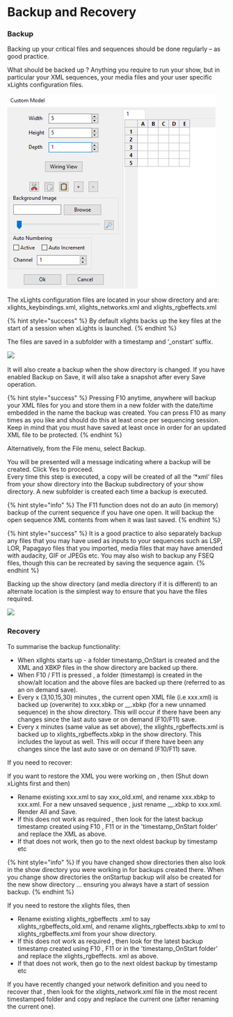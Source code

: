 # Backup and Recovery

### Backup

Backing up your critical files and sequences should be done regularly – as good practice.

What should be backed up ? Anything you require to run your show, but in particular your XML sequences, your media files and your user specific xLights configuration files.

![](../../../.gitbook/assets/image%20%28313%29.png)

The xLights configuration files are located in your show directory and are: xlights\_keybindings.xml, xlights\_networks.xml and xlights\_rgbeffects.xml

{% hint style="success" %}
By default xlights backs up the key files at the start of a session when xLights is launched.
{% endhint %}

The files are saved in a subfolder with a timestamp and ‘\_onstart’ suffix.

![](https://lh6.googleusercontent.com/P0tdvXNAx-bdxZzzvFKB80xmizSiXI73iORJA7wYiY88Tu3l2a_9XW02lq5NUwoPQbZDFUPhViat47g6HzENaDEIAaIuOeQQ4uokDoWMNmgwoThcl2ZZE1x-mZq4RqUgKDv2VT5n)

It will also create a backup when the show directory is changed.  If you have enabled Backup on Save, it will also take a snapshot after every Save operation.

{% hint style="success" %}
Pressing F10 anytime, anywhere will backup your XML files for you and store them in a new folder with the date/time embedded in the name the backup was created. You can press F10 as many times as you like and should do this at least once per sequencing session.  Keep in mind that you must have saved at least once in order for an updated XML file to be protected.
{% endhint %}

Alternatively, from the File  menu, select Backup.

You will be presented will a message indicating where a backup will be created. Click Yes to proceed.  
Every time this step is executed, a copy will be created of all the ‘\*xml’ files from your show directory into the Backup subdirectory of your show directory.  A new subfolder is created each time a backup is executed.

{% hint style="info" %}
The F11 function does not do an auto \(in memory\) backup of the current sequence if you have one open. It will backup the open sequence XML contents from when it was last saved.
{% endhint %}

{% hint style="success" %}
It is a good practice to also separately backup any files that you may have used as inputs to your sequences such as LSP, LOR, Papagayo files that you imported, media files that may have amended with audacity, GIF or JPEGs etc. You may also wish to backup any FSEQ files, though this can be recreated by saving the sequence again.
{% endhint %}

Backing up the show directory \(and media directory if it is different\) to an alternate location is the simplest way to ensure that you have the files required.

![](https://lh5.googleusercontent.com/01Vxfgt8wGxpwf6MizV8wsICSfvfhPBLbW-nWXoMTcuOBp1WJxalmSdYwTyz4FcObgWDLHWpXgse3FNf4Wb7WZA4-KGMaESj6RvyjfHkGfcXaURmORxrJh9nrghd0KEROcZEwPoA)



### Recovery

To summarise the backup functionality:

* When xlIghts starts up - a folder timestamp\_OnStart is created and the XML and XBKP files in the show directory are backed up there.
* When F10 / F11  is pressed , a folder \(timestamp\) is created  in the show/alt location and the above files are backed up there \(referred to as an on demand save\).
* Every x \(3,10,15,30\) minutes , the current open XML file \(i.e xxx.xml\) is backed up \(overwrite\) to xxx.xbkp or \_\_.xbkp \(for a new unnamed sequence\) in the show directory. This will occur if there have been any changes since the last auto save or on demand \(F10/F11\) save.
* Every x minutes \(same value as set above\), the xlights\_rgbeffects.xml is backed up to xlights\_rgbeffects.xbkp in the show directory. This includes the layout as well.  This will occur if there have been any changes since the last auto save or on demand \(F10/F11\) save.

If you need to recover:

If you want to restore the XML you were working on , then \(Shut down xLights first and then\)

* Rename existing xxx.xml to say xxx\_old.xml, and rename xxx.xbkp to xxx.xml. For a new unsaved sequence , just rename \_\_.xbkp to xxx.xml. Render All and Save.
* If this does not work as required , then look for the latest backup timestamp created using F10 , F11 or in the 'timestamp\_OnStart folder' and replace the XML as above.
*  If that does not work, then go to the next oldest backup by timestamp etc

{% hint style="info" %}
If you have changed show directories then also look in the show directory you were working in for backups created there. When you change show directories the onStartup backup will also be created for the new show directory … ensuring you always have a start of session backup.
{% endhint %}

If you need to restore the xlights files, then

* Rename existing xlights\_rgbeffects .xml to say xlights\_rgbeffects\_old.xml, and rename xlights\_rgbeffects.xbkp to xml to xlights\_rgbeffects.xml from your show directory.
* If this does not work as required , then look for the latest backup timestamp created using F10 , F11 or in the 'timestamp\_OnStart folder' and replace the xlights\_rgbeffects. xml as above.
* If that does not work, then go to the next oldest backup by timestamp etc

If you have recently changed your network definition and you need to recover that , then look for the xlights\_network.xml file in the most recent timestamped folder and copy and replace the current one \(after renaming the current one\).

